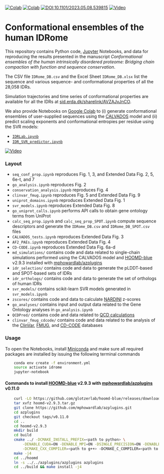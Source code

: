 [![Colab](https://colab.research.google.com/assets/colab-badge.svg)](https://colab.research.google.com/github/KULL-Centre/_2023_Tesei_IDRome/blob/main/IDRLab.ipynb)
[![Colab](https://colab.research.google.com/assets/colab-badge.svg)](https://colab.research.google.com/github/KULL-Centre/_2023_Tesei_IDRome/blob/main/IDR_SVR_predictor.ipynb)
[![DOI:10.1101/2023.05.08.539815](http://img.shields.io/badge/DOI-10.1101/2023.05.08.539815-B31B1B.svg)](https://doi.org/10.1101/2023.05.08.539815)
[![Video](http://img.shields.io/badge/►-Video-FF0000.svg)](https://youtu.be/v7YqJVEswM0)

# Conformational ensembles of the human IDRome

This repository contains Python code, [Jupyter](http://jupyter.org) Notebooks, and data for reproducing the results presented in the manuscript _Conformational ensembles of the human intrinsically disordered proteome: Bridging chain compaction with function and sequence conservation_.

The CSV file `IDRome_DB.csv` and the Excel Sheet `IDRome_DB.xlsx` list the sequence and various sequence- and conformational properties of all the 28,058 IDRs.

Simulation trajectories and time series of conformational properties are available for all the IDRs at [sid.erda.dk/sharelink/AVZAJvJnCO](https://sid.erda.dk/sharelink/AVZAJvJnCO).

We also provide Notebooks on [Google Colab](https://colab.research.google.com/) to (i) generate conformational ensembles of user-supplied sequences using the [CALVADOS](https://github.com/KULL-Centre/CALVADOS) model and (ii) predict scaling exponents and conformational entropies per residue using the SVR models:
- [`IDRLab.ipynb`](https://colab.research.google.com/github/KULL-Centre/_2023_Tesei_IDRome/blob/main/IDRLab.ipynb)
- [`IDR_SVR_predictor.ipynb`](https://colab.research.google.com/github/KULL-Centre/_2023_Tesei_IDRome/blob/main/IDR_SVR_predictor.ipynb)


[![Video](https://img.youtube.com/vi/v7YqJVEswM0/default.jpg)](https://youtu.be/v7YqJVEswM0)

### Layout
- `seq_conf_prop.ipynb` reproduces Fig. 1, 3, and Extended Data Fig. 2, 5, 6e-t, and 7
- `go_analysis.ipynb` reproduces Fig. 2
- `conservation_analysis.ipynb` reproduces Fig. 4
- `clinvar_fmug.ipynb` reproduces Fig. 5 and Extended Data Fig. 9
- `uniprot_domains.ipynb` reproduces Extended Data Fig. 1
- `svr_models.ipynb` reproduces Extended Data Fig. 8
- `go_uniprot_calls.ipynb` performs API calls to obtain gene ontology terms from UniProt
- `calc_seq_prop.ipynb` and `calc_seq_prop_SPOT.ipynb` compute sequence descriptors and generate the `IDRome_DB.csv` and `IDRome_DB_SPOT.csv` files
- `CALVADOS_tests.ipynb` reproduces Extended Data Fig. 3
- `AF2_PAEs.ipynb` reproduces Extended Data Fig. 4
- `CD-CODE.ipynb` reproduces Extended Data Fig. 6a-d
- `md_simulations/` contains code and data related to single-chain simulations performed using the CALVADOS model and [HOOMD-blue](https://hoomd-blue.readthedocs.io/en/latest/) v2.9.3 installed with [mphowardlab/azplugins](https://github.com/mphowardlab/azplugins)
- `idr_selection/` contains code and data to generate the pLDDT-based and SPOT-based sets of IDRs
- `idr_orthologs/` contains code and data to generate the set of orthologs of human IDRs
- `svr_models/` contains scikit-learn SVR models generated in `svr_models.ipynb`
- `zscores/` contains code and data to calculate [NARDINI](https://github.com/mshinn23/nardini) z-scores
- `go_analyses/` contains input and output data related to the Gene Ontology analyses in `go_analysis.ipynb`
- `QCDPred/` contains code and data related to [QCD calculations](https://github.com/KULL-Centre/papers/tree/main/2022/degron-predict-Johansson-et-al)
- `clinvar_fmug_cdcode/` contains code and data related to the analysis of the [ClinVar](https://www.ncbi.nlm.nih.gov/clinvar/), [FMUG](https://fmug.amaral.northwestern.edu/), and [CD-CODE](https://cd-code.org/) databases

### Usage

To open the Notebooks, install [Miniconda](https://conda.io/miniconda.html) and make sure all required packages are installed by issuing the following terminal commands

```bash
    conda env create -f environment.yml
    source activate idrome
    jupyter-notebook
```

#### Commands to install [HOOMD-blue](https://hoomd-blue.readthedocs.io/en/latest/) v2.9.3 with [mphowardlab/azplugins](https://github.com/mphowardlab/azplugins) v0.11.0

```bash
    curl -LO https://github.com/glotzerlab/hoomd-blue/releases/download/v2.9.3/hoomd-v2.9.3.tar.gz
    tar xvfz hoomd-v2.9.3.tar.gz
    git clone https://github.com/mphowardlab/azplugins.git
    cd azplugins
    git checkout tags/v0.11.0
    cd ..
    cd hoomd-v2.9.3
    mkdir build
    cd build
    cmake ../ -DCMAKE_INSTALL_PREFIX=<path to python> \
        -DENABLE_CUDA=ON -DENABLE_MPI=ON -DSINGLE_PRECISION=ON -DENABLE_TBB=OFF \
        -DCMAKE_CXX_COMPILER=<path to g++> -DCMAKE_C_COMPILER=<path to gcc>
    make -j4
    cd ../hoomd
    ln -s ../../azplugins/azplugins azplugins
    cd ../build && make install -j4
```
